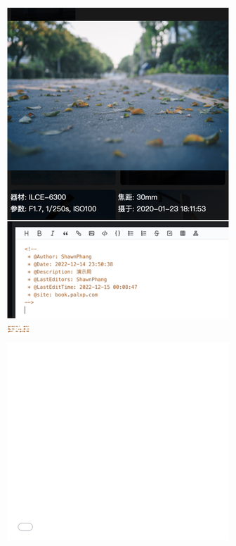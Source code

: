 <!--
 * @Author: ShawnPhang
 * @Date: 2022-12-14 23:50:38
 * @Description: 演示用
 * @LastEditors: ShawnPhang
 * @LastEditTime: 2022-12-15 00:08:47
 * @site: book.palxp.com
-->

![](../images/2023-5-31-1685523316330.png)
![](../images/2023-5-31-1685523266202.png)

![](../images/2023-5-31-1685523043598.png)

<iframe  height=450  width=100% src="/www/lqb.html" frameborder=0 allowfullscreen />
